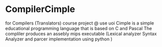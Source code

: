 # CompilerCimple
 for Compilers (Translators) course project @ use uoi
 Cimple is a simple educational programming language that is based on C and Pascal
 The compliler produces an assebly mips executable
(Lexical analyzer Syntax Analyzer and parcer implementation using python )
